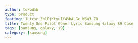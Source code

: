 ```yaml
---
author: tokodab
type: product
featimg: 1Ltcor_ZhlFjKtyuIf4VbALGc_W8u3_Z0
title: Twenty One Pilot Goner Lyric Samsung Galaxy S9 Case
tags: [samsung, galaxy, s9]
category: [samsung]
---
```

